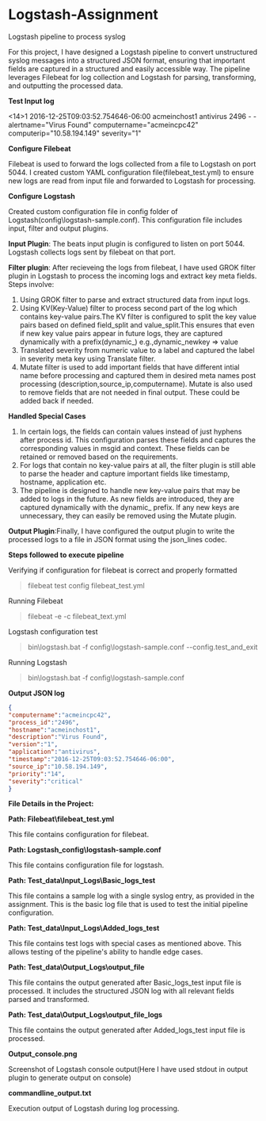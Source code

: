 # Logstash-Assignment

Logstash pipeline to process syslog

For this project, I have designed a Logstash pipeline to convert unstructured syslog messages into a structured JSON format, ensuring that important fields are captured in a structured and easily accessible way. The pipeline leverages Filebeat for log collection and Logstash for parsing, transforming, and outputting the processed data.

**Test Input log**

<14>1 2016-12-25T09:03:52.754646-06:00 acmeinchost1 antivirus 2496 - - alertname="Virus Found" computername="acmeincpc42" computerip="10.58.194.149" severity="1"

**Configure Filebeat**

Filebeat is used to forward the logs collected from a file to Logstash on port 5044. I created custom YAML configuration file(filebeat_test.yml) to ensure new logs are read from input file and forwarded to Logstash for processing.

**Configure Logstash**

Created custom configuration file in config folder of Logstash(config\logstash-sample.conf). This configuration file includes input, filter and output plugins.

**Input Plugin**: The beats input plugin is configured to listen on port 5044. Logstash collects logs sent by filebeat on that port.

**Filter plugin**: After recieveing the logs from filebeat, I have used GROK filter plugin in Logstash to process the incoming logs and extract key meta fields. Steps involve:

1. Using GROK filter to parse and extract structured data from input logs.
2. Using KV(Key-Value) filter to process second part of the log which contains key-value pairs.The KV filter is configured to split the key value pairs based on 
   defined field_split and value_split.This ensures that even if new key value pairs appear in future logs, they are captured dynamically with a prefix(dynamic_) 
   e.g.,dynamic_newkey => value
3. Translated severity from numeric value to a label and captured the label in severity meta key using Translate filter.
4. Mutate filter is used to add important fields that have different intial name before processing and captured them in desired meta names post processing 
   (description,source_ip,computername). Mutate is also used to remove fields that are not needed in final output. These could be added back if needed.
   
**Handled Special Cases**

1. In certain logs, the fields can contain values instead of just hyphens after process id. This configuration parses these fields and captures the corresponding 
   values in msgid and context. These fields can be retained or removed based on the requirements.
2. For logs that contain no key-value pairs at all, the filter plugin is still able to parse the header and capture important fields like timestamp, hostname, 
   application etc.
3. The pipeline is designed to handle new key-value pairs that may be added to logs in the future. As new fields are introduced, they are captured dynamically with 
   the dynamic_ prefix. If any new keys are unnecessary, they can easily be removed using the Mutate plugin.

**Output Plugin**:Finally, I have configured the output plugin to write the processed logs to a file in JSON format using the json_lines codec.

**Steps followed to execute pipeline**

Verifying if configuration for filebeat is correct and properly formatted

>filebeat test config filebeat_test.yml

Running Filebeat

>filebeat -e -c filebeat_text.yml

Logstash configuration test

>bin\logstash.bat -f config\logstash-sample.conf --config.test_and_exit

Running Logstash

>bin\logstash.bat -f config\logstash-sample.conf

**Output JSON log**
```json
{
"computername":"acmeincpc42",
"process_id":"2496",
"hostname":"acmeinchost1",
"description":"Virus Found",
"version":"1",
"application":"antivirus",
"timestamp":"2016-12-25T09:03:52.754646-06:00",
"source_ip":"10.58.194.149",
"priority":"14",
"severity":"critical"
}
```
**File Details in the Project:**

**Path: Filebeat\filebeat_test.yml**

This file contains configuration for filebeat.

**Path: Logstash_config\logstash-sample.conf**

This file contains configuration file for logstash.

**Path: Test_data\Input_Logs\Basic_logs_test**

This file contains a sample log with a single syslog entry, as provided in the assignment. This is the basic log file that is used to test the initial pipeline configuration.

**Path: Test_data\Input_Logs\Added_logs_test**

This file contains test logs with special cases as mentioned above. This allows testing of the pipeline's ability to handle edge cases.

**Path: Test_data\Output_Logs\output_file**

This file contains the output generated after Basic_logs_test input file is processed. It includes the structured JSON log with all relevant fields parsed and transformed.

**Path: Test_data\Output_Logs\output_file_logs**

This file contains the output generated after Added_logs_test input file is processed.

**Output_console.png**

Screenshot of Logstash console output(Here I have used stdout in output plugin to generate output on console)

**commandline_output.txt** 

Execution output of Logstash during log processing.
